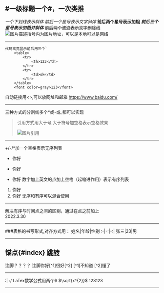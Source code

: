 #一级标题一个#，一次类推
--------
_一个下划线表示斜体_
*前后一个星号表示文字斜体*
**前后两个星号表示加粗**
***前后三个星号表示加粗并斜体***
~~前后两个波浪表示文字删除线~~
![图片描述括号内为图片地址，可以是本地可以是网络](/images/test.png)
*****
```
代码高亮显示前后用三个`
    <table>
        <tr>
            <th>123</th>
        </tr>
        <tr>
            <td>ok</td>
        </tr>
    </table>
    <font color=gray>123</font>
```
自动链接用<>,可以放网址和邮箱
<https://www.baidu.com/>
_____
三种方式的分割线多个*或-或_都可以实现
>引用方式用大于号,大于符号加空格表示空格效果
> 
>![图片引用]()
*****
+/-/*加一个空格表示无序列表
+ 你好
- 你好
* 你好
数字加上英文的点加上空格（起缩进作用）表示有序列表
1. 你好
2. 你好
无序和有序可以混合使用
_____
解决有序与时间点之间的区别，通过在点之前加上\
2022\.3\.30
____
###表格的书写形式,对齐方式用：
姓名|年龄|性别
:-|-:|-:|
张三|23|男
*****
锚点{#index}
[跳转](#index)
----
注脚？？？？
注脚你好[^1]很好[^2]
[^1]不知道
[^2]懂了
*****
:|
:/
LaTex数学公式用两个$
$\sqrt{x^{2}}$
123123
____

